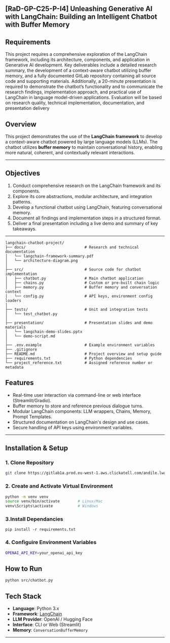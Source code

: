 ## [RaD-GP-C25-P-I4] Unleashing Generative AI with LangChain: Building an Intelligent Chatbot with Buffer Memory

## Requirements 
This project requires a comprehensive exploration of the LangChain framework, including its architecture, components, and application in Generative AI development. Key deliverables include a detailed research summary, the development of a context-aware chatbot utilizing buffer memory, and a fully documented GitLab repository containing all source code and supporting materials. Additionally, a 20-minute presentation is required to demonstrate the chatbot’s functionality and to communicate the research findings, implementation approach, and practical use of LangChain in language model-driven applications. Evaluation will be based on research quality, technical implementation, documentation, and presentation delivery
## Overview

This project demonstrates the use of the **LangChain framework** to develop a context-aware chatbot powered by large language models (LLMs). The chatbot utilizes **buffer memory** to maintain conversational history, enabling more natural, coherent, and contextually relevant interactions.


---

## Objectives

1. Conduct comprehensive research on the LangChain framework and its components.
2. Explore its core abstractions, modular architecture, and integration patterns.
3. Develop a functional chatbot using LangChain, featuring conversational memory.
4. Document all findings and implementation steps in a structured format.
5. Deliver a final presentation including a live demo and summary of key takeaways.

---
``` pycon
langchain-chatbot-project/
├── docs/                          # Research and technical documentation
│   └── langchain-framework-summary.pdf
│   └── architecture-diagram.png
│
├── src/                           # Source code for chatbot implementation
│   ├── chatbot.py                 # Main chatbot application
│   ├── chains.py                  # Custom or pre-built chain logic
│   ├── memory.py                  # Buffer memory and conversation context
│   └── config.py                  # API keys, environment config loaders
│
├── tests/                         # Unit and integration tests
│   └── test_chatbot.py
│
├── presentation/                  # Presentation slides and demo materials
│   └── langchain-demo-slides.pptx
│   └── demo-script.md
│
├── .env.example                   # Example environment variables
├── .gitignore
├── README.md                      # Project overview and setup guide
├── requirements.txt               # Python dependencies
└── project_reference.txt          # Assigned reference number or metadata
```


## Features

- Real-time user interaction via command-line or web interface (Streamlit/Gradio).
- Buffer memory to store and reference previous dialogue turns.
- Modular LangChain components: LLM wrappers, Chains, Memory, Prompt Templates.
- Structured documentation on LangChain's design and use cases.
- Secure handling of API keys using environment variables.

---

## Installation & Setup

### 1. Clone Repository
```bash
git clone https://gitlab1a.prod.eu-west-1.aws.clickatell.com/andile.lwanga/rad-gp-c25-p-i4
```
### 2. Create and Activate Virtual Environment
```bash
python -m venv venv
source venv/bin/activate        # Linux/Mac
venv\Scripts\activate           # Windows
```
### 3.Install Dependancies
``
pip install -r requirements.txt
``
### 4. Configuire Environment Variables
````bash
OPENAI_API_KEY=your_openai_api_key

````
## How to Run
```bash
python src/chatbot.py
```

## Tech Stack

- **Language**: Python 3.x
- **Framework**: [LangChain](https://www.langchain.com/)
- **LLM Provider**: OpenAI / Hugging Face
- **Interface**: CLI or Web (Streamlit)
- **Memory**: `ConversationBufferMemory`


---